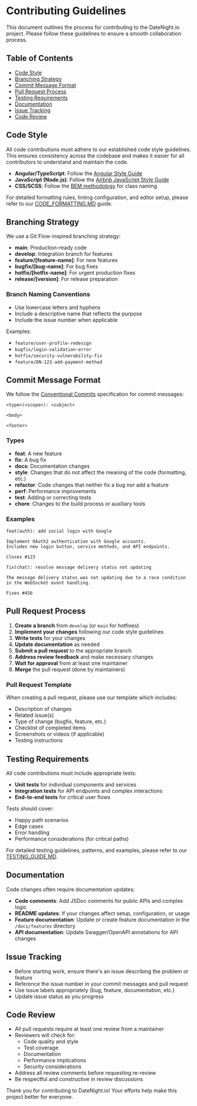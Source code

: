 # Contributing Guidelines

This document outlines the process for contributing to the DateNight.io project. Please follow these guidelines to ensure a smooth collaboration process.

## Table of Contents

- [Code Style](#code-style)
- [Branching Strategy](#branching-strategy)
- [Commit Message Format](#commit-message-format)
- [Pull Request Process](#pull-request-process)
- [Testing Requirements](#testing-requirements)
- [Documentation](#documentation)
- [Issue Tracking](#issue-tracking)
- [Code Review](#code-review)

## Code Style

All code contributions must adhere to our established code style guidelines. This ensures consistency across the codebase and makes it easier for all contributors to understand and maintain the code.

- **Angular/TypeScript**: Follow the [Angular Style Guide](https://angular.io/guide/styleguide)
- **JavaScript (Node.js)**: Follow the [Airbnb JavaScript Style Guide](https://github.com/airbnb/javascript)
- **CSS/SCSS**: Follow the [BEM methodology](http://getbem.com/) for class naming

For detailed formatting rules, linting configuration, and editor setup, please refer to our [CODE_FORMATTING.MD](/docs/CODE_FORMATTING.MD) guide.

## Branching Strategy

We use a Git Flow-inspired branching strategy:

- **main**: Production-ready code
- **develop**: Integration branch for features
- **feature/[feature-name]**: For new features
- **bugfix/[bug-name]**: For bug fixes
- **hotfix/[hotfix-name]**: For urgent production fixes
- **release/[version]**: For release preparation

### Branch Naming Conventions

- Use lowercase letters and hyphens
- Include a descriptive name that reflects the purpose
- Include the issue number when applicable

Examples:

- `feature/user-profile-redesign`
- `bugfix/login-validation-error`
- `hotfix/security-vulnerability-fix`
- `feature/DN-123-add-payment-method`

## Commit Message Format

We follow the [Conventional Commits](https://www.conventionalcommits.org/) specification for commit messages:

```
<type>(<scope>): <subject>

<body>

<footer>
```

### Types

- **feat**: A new feature
- **fix**: A bug fix
- **docs**: Documentation changes
- **style**: Changes that do not affect the meaning of the code (formatting, etc.)
- **refactor**: Code changes that neither fix a bug nor add a feature
- **perf**: Performance improvements
- **test**: Adding or correcting tests
- **chore**: Changes to the build process or auxiliary tools

### Examples

```
feat(auth): add social login with Google

Implement OAuth2 authentication with Google accounts.
Includes new login button, service methods, and API endpoints.

Closes #123
```

```
fix(chat): resolve message delivery status not updating

The message delivery status was not updating due to a race condition
in the WebSocket event handling.

Fixes #456
```

## Pull Request Process

1. **Create a branch** from `develop` (or `main` for hotfixes)
2. **Implement your changes** following our code style guidelines
3. **Write tests** for your changes
4. **Update documentation** as needed
5. **Submit a pull request** to the appropriate branch
6. **Address review feedback** and make necessary changes
7. **Wait for approval** from at least one maintainer
8. **Merge** the pull request (done by maintainers)

### Pull Request Template

When creating a pull request, please use our template which includes:

- Description of changes
- Related issue(s)
- Type of change (bugfix, feature, etc.)
- Checklist of completed items
- Screenshots or videos (if applicable)
- Testing instructions

## Testing Requirements

All code contributions must include appropriate tests:

- **Unit tests** for individual components and services
- **Integration tests** for API endpoints and complex interactions
- **End-to-end tests** for critical user flows

Tests should cover:

- Happy path scenarios
- Edge cases
- Error handling
- Performance considerations (for critical paths)

For detailed testing guidelines, patterns, and examples, please refer to our [TESTING_GUIDE.MD](/docs/TESTING_GUIDE.MD).

## Documentation

Code changes often require documentation updates:

- **Code comments**: Add JSDoc comments for public APIs and complex logic
- **README updates**: If your changes affect setup, configuration, or usage
- **Feature documentation**: Update or create feature documentation in the `/docs/features` directory
- **API documentation**: Update Swagger/OpenAPI annotations for API changes

## Issue Tracking

- Before starting work, ensure there's an issue describing the problem or feature
- Reference the issue number in your commit messages and pull request
- Use issue labels appropriately (bug, feature, documentation, etc.)
- Update issue status as you progress

## Code Review

- All pull requests require at least one review from a maintainer
- Reviewers will check for:
  - Code quality and style
  - Test coverage
  - Documentation
  - Performance implications
  - Security considerations
- Address all review comments before requesting re-review
- Be respectful and constructive in review discussions

Thank you for contributing to DateNight.io! Your efforts help make this project better for everyone.

